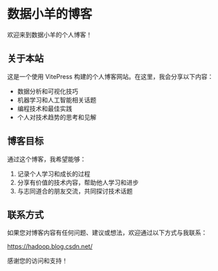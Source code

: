 # 数据小羊的博客

欢迎来到数据小羊的个人博客！

## 关于本站

这是一个使用 VitePress 构建的个人博客网站。在这里，我会分享以下内容：

- 数据分析和可视化技巧
- 机器学习和人工智能相关话题
- 编程技术和最佳实践
- 个人对技术趋势的思考和见解

## 博客目标

通过这个博客，我希望能够：

1. 记录个人学习和成长的过程
2. 分享有价值的技术内容，帮助他人学习和进步
3. 与志同道合的朋友交流，共同探讨技术话题

## 联系方式

如果您对博客内容有任何问题、建议或想法，欢迎通过以下方式与我联系：

https://hadoop.blog.csdn.net/


感谢您的访问和支持！